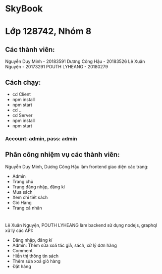 # SkyBook
# Lớp 128742, Nhóm 8
## Các thành viên:
Nguyễn Duy Minh - 20183591
Dương Công Hậu - 20183526
Lê Xuân Nguyện - 20173291
POUTH LYHEANG - 20180279
## Cách chạy:
- cd Client
- npm install
- npm start
- cd ..
- cd Server
- npm install
- npm start
### Account: admin, pass: admin
## Phân công nhiệm vụ các thành viên:
Nguyễn Duy Minh, Dương Công Hậu làm frontend giao diện các trang: 
- Admin
- Trang chủ
- Trang đăng nhập, đăng kí
- Mua sách
- Xem chi tiết sách
- Giỏ Hàng
- Trang cá nhân
#
Lê Xuân Nguyện, POUTH LYHEANG làm backend sử dụng nodejs, graphql xử lý các API:
- Đăng nhập, đăng kí
- Admin: Thêm sửa xoá tác giả, sách, xử lý đơn hàng
- Comment
- Hiển thị thông tin sách
- Thêm sửa xoá giỏ hàng
- Đặt hàng

